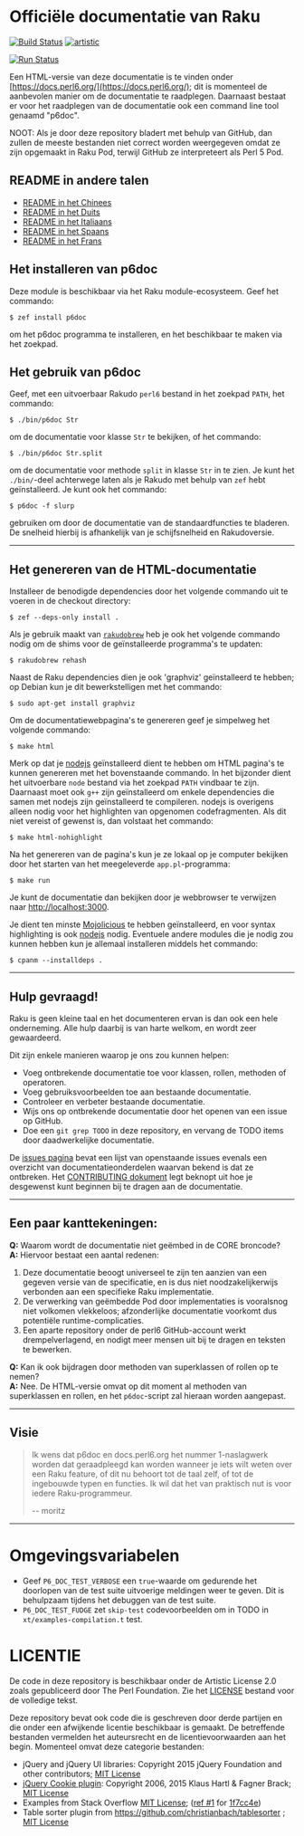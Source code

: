 # Officiële documentatie van Raku

[![Build Status](https://travis-ci.org/perl6/doc.svg?branch=master)](https://travis-ci.org/perl6/doc) [![artistic](https://img.shields.io/badge/license-Artistic%202.0-blue.svg?style=flat)](https://opensource.org/licenses/Artistic-2.0)

[![Run Status](https://api.shippable.com/projects/591e99923f2f790700098a30/badge?branch=master)](https://app.shippable.com/github/perl6/doc)

Een HTML-versie van deze documentatie is te vinden onder [https://docs.perl6.org/](https://docs.perl6.org/);
dit is momenteel de aanbevolen manier om de documentatie te raadplegen. Daarnaast bestaat er voor het raadplegen
van de documentatie ook een command line tool genaamd "p6doc".

NOOT: Als je door deze repository bladert met behulp van GitHub, dan zullen de meeste bestanden niet correct
worden weergegeven omdat ze zijn opgemaakt in Raku Pod, terwijl GitHub ze interpreteert als Perl 5 Pod.

## README in andere talen

* [README in het Chinees](../zh/README.zh.md)
* [README in het Duits](../de/README.de.md)
* [README in het Italiaans](../it/README.it.md)
* [README in het Spaans](../es/README.es.md)
* [README in het Frans](../fr/README.fr.md)

## Het installeren van p6doc

Deze module is beschikbaar via het Raku module-ecosysteem. Geef het commando:

    $ zef install p6doc

om het p6doc programma te installeren, en het beschikbaar te maken via het zoekpad.

## Het gebruik van p6doc

Geef, met een uitvoerbaar Rakudo `perl6` bestand in het zoekpad `PATH`, het commando:

    $ ./bin/p6doc Str

om de documentatie voor klasse `Str` te bekijken, of het commando:

    $ ./bin/p6doc Str.split

om de documentatie voor methode `split` in klasse `Str` in te zien. Je kunt
het `./bin/`-deel achterwege laten als je Rakudo met behulp van `zef` hebt geïnstalleerd.
Je kunt ook het commando:

    $ p6doc -f slurp

gebruiken om door de documentatie van de standaardfuncties te bladeren. De snelheid hierbij is
afhankelijk van je schijfsnelheid en Rakudoversie.

-------

## Het genereren van de HTML-documentatie

Installeer de benodigde dependencies door het volgende commando uit te voeren in de checkout directory:

    $ zef --deps-only install .

Als je gebruik maakt van [`rakudobrew`](https://github.com/tadzik/rakudobrew) heb je ook
het volgende commando nodig om de shims voor de geïnstalleerde programma's te updaten:

    $ rakudobrew rehash

Naast de Raku dependencies dien je ook 'graphviz' geïnstalleerd te hebben; op Debian kun
je dit bewerkstelligen met het commando:

    $ sudo apt-get install graphviz

Om de documentatiewebpagina's te genereren geef je simpelweg het volgende commando:

    $ make html

Merk op dat je [nodejs](https://nodejs.org) geïnstalleerd dient te hebben om HTML pagina's
te kunnen genereren met het bovenstaande commando. In het bijzonder dient het uitvoerbare
`node` bestand via het zoekpad `PATH` vindbaar te zijn. Daarnaast moet ook `g++` zijn
geïnstalleerd om enkele dependencies die samen met nodejs zijn geïnstalleerd te compileren.
nodejs is overigens alleen nodig voor het highlighten van opgenomen codefragmenten. Als
dit niet vereist of gewenst is, dan volstaat het commando:

    $ make html-nohighlight

Na het genereren van de pagina's kun je ze lokaal op je computer bekijken door het starten van
het meegeleverde `app.pl`-programma:

    $ make run

Je kunt de documentatie dan bekijken door je webbrowser te verwijzen naar [http://localhost:3000](http://localhost:3000).

Je dient ten minste [Mojolicious](https://metacpan.org/pod/Mojolicious) te hebben geïnstalleerd, en
voor syntax highlighting is ook [nodejs](https://nodejs.org) nodig. Eventuele andere modules die je
nodig zou kunnen hebben kun je allemaal installeren middels het commando:

    $ cpanm --installdeps .

---------

## Hulp gevraagd!

Raku is geen kleine taal en het documenteren ervan is dan ook een hele onderneming.
Alle hulp daarbij is van harte welkom, en wordt zeer gewaardeerd.

Dit zijn enkele manieren waarop je ons zou kunnen helpen:

 * Voeg ontbrekende documentatie toe voor klassen, rollen, methoden of operatoren.
 * Voeg gebruiksvoorbeelden toe aan bestaande documentatie.
 * Controleer en verbeter bestaande documentatie.
 * Wijs ons op ontbrekende documentatie door het openen van een issue op GitHub.
 * Doe een `git grep TODO` in deze repository, en vervang de TODO items door daadwerkelijke documentatie.


De [issues pagina](https://github.com/perl6/doc/issues) bevat een lijst van openstaande issues evenals een overzicht
van documentatieonderdelen waarvan bekend is dat ze ontbreken. Het [CONTRIBUTING dokument](CONTRIBUTING.md) legt
beknopt uit hoe je desgewenst kunt beginnen bij te dragen aan de documentatie.

--------

## Een paar kanttekeningen:

**Q:** Waarom wordt de documentatie niet geëmbed in de CORE broncode?<br>
**A:** Hiervoor bestaat een aantal redenen:

  1. Deze documentatie beoogt universeel te zijn ten aanzien van een
    gegeven versie van de specificatie, en is dus niet noodzakelijkerwijs
    verbonden aan een specifieke Raku implementatie.
  2. De verwerking van geëmbedde Pod door implementaties is vooralsnog
    niet volkomen vlekkeloos; afzonderlijke documentatie voorkomt dus
    potentiële runtime-complicaties.
  3. Een aparte repository onder de perl6 GitHub-account werkt drempelverlagend,
    en nodigt meer mensen uit bij te dragen en teksten te bewerken.

**Q:** Kan ik ook bijdragen door methoden van superklassen of rollen op te nemen?<br>
**A:** Nee. De HTML-versie omvat op dit moment al methoden van superklassen en
    rollen, en het `p6doc`-script zal hieraan worden aangepast.

--------

## Visie

> Ik wens dat p6doc en docs.perl6.org het nummer 1-naslagwerk worden dat
> geraadpleegd kan worden wanneer je iets wilt weten over een Raku feature,
> of dit nu behoort tot de taal zelf, of tot de ingebouwde typen en functies.
> Ik wil dat het van praktisch nut is voor iedere Raku-programmeur.
>
>    -- moritz

--------

# Omgevingsvariabelen

- Geef `P6_DOC_TEST_VERBOSE` een `true`-waarde om gedurende het doorlopen van de test suite uitvoerige meldingen weer te geven.
Dit is behulpzaam tijdens het debuggen van de test suite.
- `P6_DOC_TEST_FUDGE` zet `skip-test` codevoorbeelden om in TODO in `xt/examples-compilation.t` test.

# LICENTIE

De code in deze repository is beschikbaar onder de Artistic License 2.0 zoals gepubliceerd door The
Perl Foundation. Zie het [LICENSE](LICENSE) bestand voor de volledige tekst.

Deze repository bevat ook code die is geschreven door derde partijen en die onder een afwijkende licentie beschikbaar is gemaakt.
De betreffende bestanden vermelden het auteursrecht en de licentievoorwaarden aan het begin. Momenteel omvat deze categorie bestanden:

* jQuery and jQuery UI libraries: Copyright 2015 jQuery Foundation and other contributors; [MIT License](http://creativecommons.org/licenses/MIT)
* [jQuery Cookie plugin](https://github.com/js-cookie/js-cookie):
  Copyright 2006, 2015 Klaus Hartl & Fagner Brack;
  [MIT License](http://creativecommons.org/licenses/MIT)
* Examples from Stack Overflow [MIT License](http://creativecommons.org/licenses/MIT); ([ref #1](http://stackoverflow.com/a/43669837/215487) for [1f7cc4e](https://github.com/perl6/doc/commit/1f7cc4efa0da38b5a9bf544c9b13cc335f87f7f6))
* Table sorter plugin from https://github.com/christianbach/tablesorter ;
  [MIT License](http://creativecommons.org/licenses/MIT)
